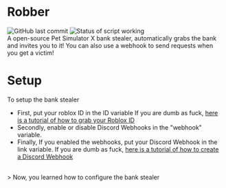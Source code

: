 # Robber
![GitHub last commit](https://img.shields.io/github/last-commit/yeeterlol/Robber)
![Status of script working](https://img.shields.io/badge/Status-Working%20as%20of%20now-success)
<br>
A open-source Pet Simulator X bank stealer, automatically grabs the bank and invites you to it! 
You can also use a webhook to send requests when you get a victim!
# Setup
To setup the bank stealer
- First, put your roblox ID in the ID variable If you are dumb as fuck, [here is a tutorial of how to grab your Roblox ID](https://www.youtube.com/watch?v=azanFiE7ZpE)
- Secondly, enable or disable Discord Webhooks in the "webhook" variable.
- Finally, If you enabled the webhooks, put your Discord Webhook in the link variable. If you are dumb as fuck, [here is a tutorial of how to create a Discord Webhook](https://support.discord.com/hc/en-us/articles/228383668-Intro-to-Webhooks)

<br>
> Now, you learned how to configure the bank stealer
